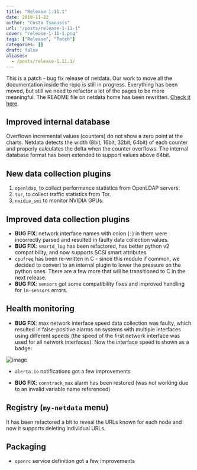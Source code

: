 ```yaml
---
title: "Release 1.11.1"
date: 2018-11-22
author: "Costa Tsaousis"
url: "/posts/release-1-11-1"
cover: "release-1-11-1.png"
tags: ["Release", "Patch"]
categories: []
draft: false
aliases: 
  - /posts/release-1.11.1/
---
```


This is a patch - bug fix release of netdata. Our work to move all the documentation inside the repo is still in progress. Everything has been moved, but still we need to refactor a lot of the pages to be more meaningful. The README file on netdata home has been rewritten. [Check it here](https://github.com/netdata/netdata#netdata----).

<!--more-->

## Improved internal database

Overflown incremental values (counters) do not show a zero point at the charts. Netdata detects the width (8bit, 16bit, 32bit, 64bit) of each counter and properly calculates the delta when the counter overflows. The internal database format has been extended to support values above 64bit.

## New data collection plugins

1. `openldap`, to collect performance statistics from OpenLDAP servers.
2. `tor`, to collect traffic statistics from Tor.
3. `nvidia_smi` to monitor NVIDIA GPUs.

## Improved data collection plugins

- **BUG FIX**: network interface names with colon (`:`) in them were incorrectly parsed and resulted in faulty data collection values.
- **BUG FIX**: `smartd_log` has been refactored, has better python v2 compatibility, and now supports SCSI smart attributes
- `cpufreq` has been re-written in C - since this module if common, we decided to convert to an internal plugin to lower the pressure on the python ones. There are a few more that will be transitioned to C in the next release.
- **BUG FIX**: `sensors` got some compatibility fixes and improved handling for `lm-sensors` errors.

## Health monitoring

- **BUG FIX**: max network interface speed data collection was faulty, which resulted in false-positive alarms on systems with multiple interfaces using different speeds (the speed of the first network interface was used for all network interfaces). Now the interface speed is shown as a badge:

![image](https://user-images.githubusercontent.com/2662304/48292282-610e2b00-e482-11e8-95e6-478094160f4f.png)

- `alerta.io` notifications got a few improvements

- **BUG FIX**: `conntrack_max` alarm has been restored (was not working due to an invalid variable name referenced)

## Registry (`my-netdata` menu)

It has been refactored a bit to reveal the URLs known for each node and now it supports deleting individual URLs.

## Packaging

- `openrc` service definition got a few improvements
